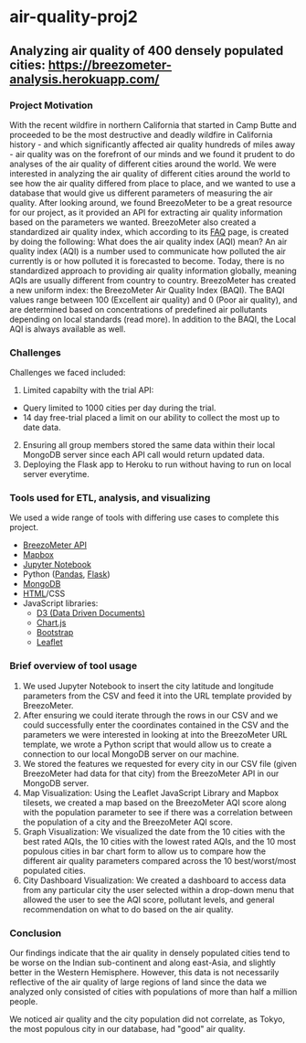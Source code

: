 # air-quality-proj2

## Analyzing air quality of 400 densely populated cities: https://breezometer-analysis.herokuapp.com/

### Project Motivation

With the recent wildfire in northern California that started in Camp Butte and proceeded to be the most destructive and deadly wildfire in California history - and which significantly affected air quality hundreds of miles away - air quality was on the forefront of our minds and we found it prudent to do analyses of the air quality of different cities around the world. We were interested in analyzing the air quality of different cities around the world to see how the air quality differed from place to place, and we wanted to use a database that would give us different parameters of measuring the air quality. After looking around, we found BreezoMeter to be a great resource for our project, as it provided an API for extracting air quality information based on the parameters we wanted. BreezoMeter also created a standardized air quality index, which according to its [FAQ](https://breezometer.com/faq/) page, is created by doing the following:
What does the air quality index (AQI) mean?
An air quality index (AQI) is a number used to communicate how polluted the air currently is or how polluted it is forecasted to become. Today, there is no standardized approach to providing air quality information globally, meaning AQIs are usually different from country to country. BreezoMeter has created a new uniform index: the BreezoMeter Air Quality Index (BAQI). The BAQI values range between 100 (Excellent air quality) and 0 (Poor air quality), and are determined based on concentrations of predefined air pollutants depending on local standards (read more). In addition to the BAQI, the Local AQI is always available as well.

### Challenges
Challenges we faced included: 
1) Limited capabilty with the trial API:
  - Query limited to 1000 cities per day during the trial.
  - 14 day free-trial placed a limit on our ability to collect the most up to date data. 
2) Ensuring all group members stored the same data within their local MongoDB server since each API call would return updated data.  
3) Deploying the Flask app to Heroku to run without having to run on local server everytime.

### Tools used for ETL, analysis, and visualizing

We used a wide range of tools with differing use cases to complete this project.

* [BreezoMeter API](https://docs.breezometer.com/api-documentation/air-quality-api/v2/)
* [Mapbox](https://www.mapbox.com/)
* [Jupyter Notebook](http://jupyter.org/)
* Python ([Pandas](https://pandas.pydata.org/pandas-docs/stable/), [Flask](https://flask-pymongo.readthedocs.io/en/latest/))
* [MongoDB](https://www.mongodb.com/)
* [HTML](https://www.w3schools.com/html/)/CSS
* JavaScript libraries:
  * [D3 (Data Driven Documents)](https://d3js.org/)
  * [Chart.js](https://www.chartjs.org/)
  * [Bootstrap](https://getbootstrap.com/)
  * [Leaflet](https://leafletjs.com/)

### Brief overview of tool usage
 1. We used Jupyter Notebook to insert the city latitude and longitude parameters from the CSV and feed it into the URL template provided by BreezoMeter. 
 2. After ensuring we could iterate through the rows in our CSV and we could successfully enter the coordinates contained in the CSV and the parameters we were interested in looking at into the BreezoMeter URL template, we wrote a Python script that would allow us to create a connection to our local MongoDB server on our machine. 
 3. We stored the features we requested for every city in our CSV file (given BreezoMeter had data for that city) from the BreezoMeter API in our MongoDB server.
 4. Map Visualization: Using the Leaflet JavaScript Library and Mapbox tilesets, we created a map based on the BreezoMeter AQI score along with the population parameter to see if there was a correlation between the population of a city and the BreezoMeter AQI score. 
 5. Graph Visualization: We visualized the date from the 10 cities with the best rated AQIs, the 10 cities with the lowest rated AQIs, and the 10 most populous cities in  bar chart form to allow us to compare how the different air quality parameters compared across the 10 best/worst/most populated cities.
 6. City Dashboard Visualization: We created a dashboard to access data from any particular city the user selected within a drop-down menu that allowed the user to see the AQI score, pollutant levels, and general recommendation on what to do based on the air quality.
 
### Conclusion

Our findings indicate that the air quality in densely populated cities tend to be worse on the Indian sub-continent and along east-Asia, and slightly better in the Western Hemisphere. However, this data is not necessarily reflective of the air quality of large regions of land since the data we analyzed only consisted of cities with populations of more than half a million people.

We noticed air quality and the city population did not correlate, as Tokyo, the most populous city in our database, had "good" air quality.
